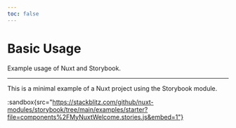 ```yaml
---
toc: false
---
```


# Basic Usage

Example usage of Nuxt and Storybook.

---

This is a minimal example of a Nuxt project using the Storybook module.

:sandbox{src="https://stackblitz.com/github/nuxt-modules/storybook/tree/main/examples/starter?file=components%2FMyNuxtWelcome.stories.js&embed=1"}
